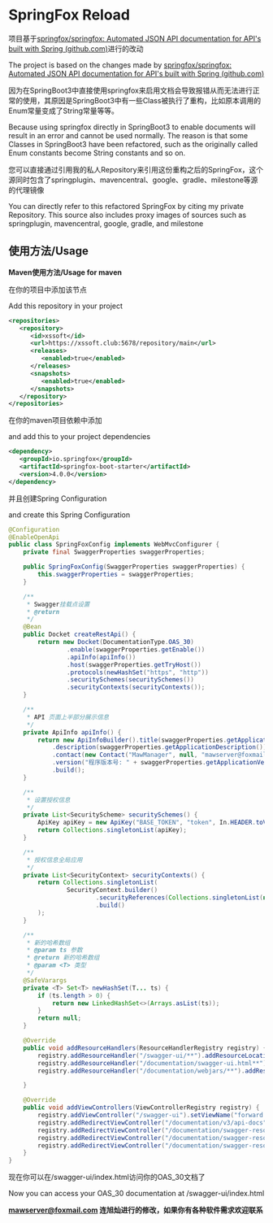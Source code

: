 # SpringFox Reload

项目基于[springfox/springfox: Automated JSON API documentation for API's built with Spring (github.com)](https://github.com/springfox/springfox)进行的改动

The project is based on the changes made by [springfox/springfox: Automated JSON API documentation for API's built with Spring (github.com)](https://github.com/springfox/springfox)

因为在SpringBoot3中直接使用springfox来启用文档会导致报错从而无法进行正常的使用，其原因是SpringBoot3中有一些Class被执行了重构，比如原本调用的Enum常量变成了String常量等等。

Because using springfox directly in SpringBoot3 to enable documents will result in an error and cannot be used normally. The reason is that some Classes in SpringBoot3 have been refactored, such as the originally called Enum constants become String constants and so on.

您可以直接通过引用我的私人Repository来引用这份重构之后的SpringFox，这个源同时包含了springplugin、mavencentral、google、gradle、milestone等源的代理镜像

You can directly refer to this refactored SpringFox by citing my private Repository. This source also includes proxy images of sources such as springplugin, mavencentral, google, gradle, and milestone

## 使用方法/Usage

**Maven使用方法/Usage for maven**

在你的项目中添加该节点

Add this repository in your project

```xml
<repositories>
   <repository>
      <id>xssoft</id>
      <url>https://xssoft.club:5678/repository/main</url>
      <releases>
         <enabled>true</enabled>
      </releases>
      <snapshots>
         <enabled>true</enabled>
      </snapshots>
   </repository>
</repositories>
```

在你的maven项目依赖中添加

and add this to your project dependencies

```xml
<dependency>
   <groupId>io.springfox</groupId>
   <artifactId>springfox-boot-starter</artifactId>
   <version>4.0.0</version>
</dependency>
```

并且创建Spring Configuration

and create this Spring Configuration

```java
@Configuration
@EnableOpenApi
public class SpringFoxConfig implements WebMvcConfigurer {
    private final SwaggerProperties swaggerProperties;

    public SpringFoxConfig(SwaggerProperties swaggerProperties) {
        this.swaggerProperties = swaggerProperties;
    }

    /**
     * Swagger挂载点设置
     * @return
     */
    @Bean
    public Docket createRestApi() {
        return new Docket(DocumentationType.OAS_30)
                .enable(swaggerProperties.getEnable())
                .apiInfo(apiInfo())
                .host(swaggerProperties.getTryHost())
                .protocols(newHashSet("https", "http"))
                .securitySchemes(securitySchemes())
                .securityContexts(securityContexts());
    }

    /**
     * API 页面上半部分展示信息
     */
    private ApiInfo apiInfo() {
        return new ApiInfoBuilder().title(swaggerProperties.getApplicationName() + " Api Doc")
            .description(swaggerProperties.getApplicationDescription())
            .contact(new Contact("MawManager", null, "mawserver@foxmail.com"))
            .version("程序版本号: " + swaggerProperties.getApplicationVersion() + ", Spring Boot框架版本号: " + SpringBootVersion.getVersion())
            .build();
    }

    /**
     * 设置授权信息
     */
    private List<SecurityScheme> securitySchemes() {
        ApiKey apiKey = new ApiKey("BASE_TOKEN", "token", In.HEADER.toValue());
        return Collections.singletonList(apiKey);
    }

    /**
     * 授权信息全局应用
     */
    private List<SecurityContext> securityContexts() {
        return Collections.singletonList(
                SecurityContext.builder()
                        .securityReferences(Collections.singletonList(new SecurityReference("BASE_TOKEN", new AuthorizationScope[]{new AuthorizationScope("global", "")})))
                        .build()
        );
    }

    /**
     * 新的哈希数组
     * @param ts 参数
     * @return 新的哈希数组
     * @param <T> 类型
     */
    @SafeVarargs
    private <T> Set<T> newHashSet(T... ts) {
        if (ts.length > 0) {
            return new LinkedHashSet<>(Arrays.asList(ts));
        }
        return null;
    }

    @Override
    public void addResourceHandlers(ResourceHandlerRegistry registry) {
        registry.addResourceHandler("/swagger-ui/**").addResourceLocations("classpath:/META-INF/resources/webjars/springfox-swagger-ui/").resourceChain(false);
        registry.addResourceHandler("/documentation/swagger-ui.html**").addResourceLocations("classpath:/META-INF/resources/swagger-ui.html");
        registry.addResourceHandler("/documentation/webjars/**").addResourceLocations("classpath:/META-INF/resources/webjars/");

    }

    @Override
    public void addViewControllers(ViewControllerRegistry registry) {
        registry.addViewController("/swagger-ui").setViewName("forward:/swagger-ui/index.html");
        registry.addRedirectViewController("/documentation/v3/api-docs", "/v3/api-docs?group=restful-api");
        registry.addRedirectViewController("/documentation/swagger-resources/configuration/ui", "/swagger-resources/configuration/ui");
        registry.addRedirectViewController("/documentation/swagger-resources/configuration/security", "/swagger-resources/configuration/security");
        registry.addRedirectViewController("/documentation/swagger-resources", "/swagger-resources");
    }
}
```

现在你可以在/swagger-ui/index.html访问你的OAS_30文档了

Now you can access your OAS_30 documentation at /swagger-ui/index.html

 **mawserver@foxmail.com 连旭灿进行的修改，如果你有各种软件需求欢迎联系**

